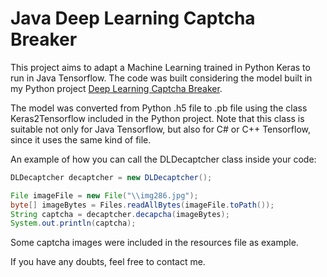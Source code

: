 Java Deep Learning Captcha Breaker
===================

This project aims to adapt a Machine Learning trained in Python Keras to run in Java Tensorflow. The code was built considering the model built in my Python project [Deep Learning Captcha Breaker](https://github.com/marinelligiovanna/DLCaptchaBreaker).

The model was converted from Python .h5 file to .pb file using the class Keras2Tensorflow included in the Python project. Note that this class is suitable not only for Java Tensorflow, but also for C# or C++ Tensorflow, since it uses the same kind of file. 

An example of how you can call the DLDecaptcher class inside your code:

```java
DLDecaptcher decaptcher = new DLDecaptcher();

File imageFile = new File("\\img286.jpg");
byte[] imageBytes = Files.readAllBytes(imageFile.toPath());
String captcha = decaptcher.decapcha(imageBytes);
System.out.println(captcha);
```
Some captcha images were included in the resources file as example.

If you have any doubts, feel free to contact me.
